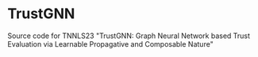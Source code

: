 # TrustGNN
Source code for TNNLS23 "TrustGNN: Graph Neural Network based Trust Evaluation via Learnable Propagative and Composable Nature"
